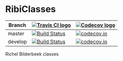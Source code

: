 # RibiClasses

Branch|[![Travis CI logo](TravisCI.png)](https://travis-ci.org)|[![Codecov logo](Codecov.png)](https://www.codecov.io)
---|---|---
master|[![Build Status](https://travis-ci.org/richelbilderbeek/RibiClasses.svg?branch=master)](https://travis-ci.org/richelbilderbeek/RibiClasses)|[![codecov.io](https://codecov.io/github/richelbilderbeek/RibiClasses/coverage.svg?branch=master)](https://codecov.io/github/richelbilderbeek/RibiClasses/branch/master)
develop|[![Build Status](https://travis-ci.org/richelbilderbeek/RibiClasses.svg?branch=develop)](https://travis-ci.org/richelbilderbeek/RibiClasses)|[![codecov.io](https://codecov.io/github/richelbilderbeek/RibiClasses/coverage.svg?branch=develop)](https://codecov.io/github/richelbilderbeek/RibiClasses/branch/develop)

Richel Bilderbeek classes

